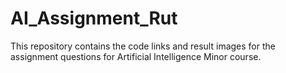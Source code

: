 # AI_Assignment_Rut
This repository contains the code links and result images for the assignment questions for Artificial Intelligence Minor course.
